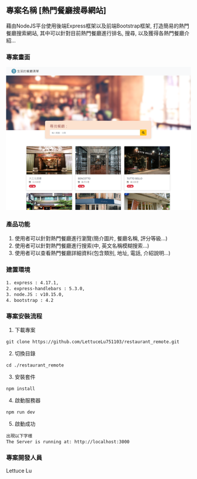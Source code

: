 ## 專案名稱 [熱門餐廳搜尋網站]
藉由NodeJS平台使用後端Express框架以及前端Bootstrap框架, 打造簡易的熱門餐廳搜索網站, 其中可以針對目前熱門餐廳進行排名, 搜尋, 以及獲得各熱門餐廳介紹...

### 專案畫面
![image](https://github.com/LettuceLu751103/restaurant_remote/blob/master/%E9%A4%90%E5%BB%B3%E6%B8%85%E5%96%AE.png)

### 產品功能
1. 使用者可以針對熱門餐廳進行瀏覽(簡介圖片, 餐廳名稱, 評分等級...)
2. 使用者可以針對熱門餐廳進行搜索(中, 英文名稱模糊搜索...)
3. 使用者可以查看熱門餐廳詳細資料(包含類別, 地址, 電話, 介紹說明...)

### 建置環境
```
1. express : 4.17.1,
2. express-handlebars : 5.3.0,
3. node.JS : v10.15.0,
4. bootstrap : 4.2
```

### 專案安裝流程

1. 下載專案
```
git clone https://github.com/LettuceLu751103/restaurant_remote.git
```


2. 切換目錄
```
cd ./restaurant_remote
```

3. 安裝套件
```
npm install
```

4. 啟動服務器
```
npm run dev
```

5. 啟動成功
```
出現以下字樣
The Server is running at: http://localhost:3000
```

### 專案開發人員
Lettuce Lu
